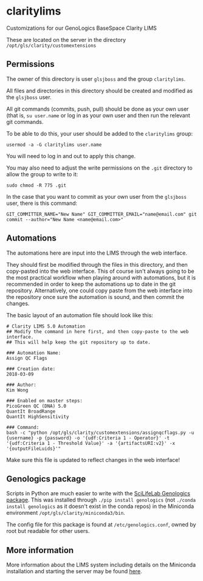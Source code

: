 # claritylims
Customizations for our GenoLogics BaseSpace Clarity LIMS 

These are located on the server in the directory `/opt/gls/clarity/customextensions`

## Permissions
The owner of this directory is user `glsjboss` and the group `claritylims`.

All files and directories in this directory should be created and modified as the `glsjboss` user.

All git commands (commits, push, pull) should be done as your own user (that is, `su user.name` or log in as your own user and then run the relevant git commands.

To be able to do this, your user should be added to the `claritylims` group:

    usermod -a -G claritylims user.name
You will need to log in and out to apply this change.

You may also need to adjust the write permissions on the `.git` directory to allow the group to write to it:

    sudo chmod -R 775 .git

In the case that you want to commit as your own user from the `glsjboss` user, there is this command:

    GIT_COMMITTER_NAME="New Name" GIT_COMMITTER_EMAIL="name@email.com" git commit --author="New Name <name@email.com>"

## Automations
The automations here are input into the LIMS through the web interface.

They should first be modified through the files in this directory, and then copy-pasted into the web 
interface. This of course isn't always going to be the most practical workflow when playing around
with automations, but it is recommended in order to keep the automations up to date in the git 
repository. Alternatively, one could copy paste from the web interface into the repository once
sure the automation is sound, and then commit the changes.

The basic layout of an automation file should look like this:

    # Clarity LIMS 5.0 Automation
    ## Modify the command in here first, and then copy-paste to the web interface.
    ## This will help keep the git repository up to date.

    ### Automation Name:
    Assign QC Flags

    ### Creation date:
    2018-03-09

    ### Author:
    Kim Wong

    ### Enabled on master steps:
    PicoGreen QC (DNA) 5.0
    QuantIt BroadRange
    QuantIt HighSensitivity

    ### Command:
    bash -c "python /opt/gls/clarity/customextensions/assignqcflags.py -u {username} -p {password} -o '{udf:Criteria 1 - Operator}' -t '{udf:Criteria 1 - Threshold Value}' -a '{artifactsURI:v2}' -x '{outputFileLuids}'"

Make sure this file is updated to reflect changes in the web interface!

## Genologics package
Scripts in Python are much easier to write with the [SciLifeLab Genologics package](https://github.com/SciLifeLab/genologics). This was installed through `./pip install genologics` (not `./conda install genologics` as it doesn't exist in the conda repos) in the Miniconda environment `/opt/gls/clarity/miniconda3/bin`.

The config file for this package is found at `/etc/genologics.conf`, owned by root but readable for other users.

## More information
More information about the LIMS system including details on the Miniconda installation and starting the server may be found [here](https://github.com/ctmrbio/wiki/wiki/CTMR-LIMS-(PROD-and-STAGE)).
